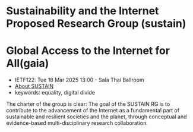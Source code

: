 # Sustainability and the Internet Proposed Research Group (sustain)
# Global Access to the Internet for All(gaia)
* <IETFschedule>IETF122: Tue 18 Mar 2025 13:00 - Sala Thai Ballroom</IETFschedule>
* [About SUSTAIN](https://datatracker.ietf.org/group/sustain/about/)
* keywords: equality, digital divide

The charter of the group is clear: The goal of the SUSTAIN RG is to contribute to the advancement of the
Internet as a fundamental part of sustainable and resilient societies and
the planet, through conceptual and evidence-based multi-disciplinary
research collaboration.